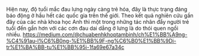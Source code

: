 Hiện nay, độ tuổi mắc đau lưng ngày càng trẻ hóa, đây là thực trạng đáng báo động ở hầu hết các quốc gia trên thế giới. Theo kết quả nghiên cứu gần đây của các nhà khoa học Anh thì một trong những tác nhân đẩy người trẻ tuổi đến gần hơn với các cơn đau dai dẳng ở lưng là do thói quen ngồi nhiều. 
https://medium.com/@chuabenhkhoptambinh/ch%E1%BB%A9ng-%C4%91au-l%C6%B0ng-%E1%BB%9F-ng%C6%B0%E1%BB%9Di-tr%E1%BA%BB-tu%E1%BB%95i-1fa69e67a34c
